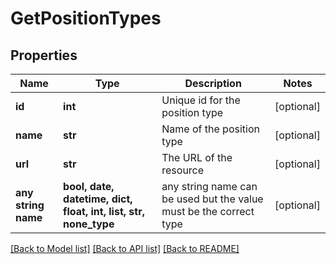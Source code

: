 # GetPositionTypes


## Properties
Name | Type | Description | Notes
------------ | ------------- | ------------- | -------------
**id** | **int** | Unique id for the position type | [optional] 
**name** | **str** | Name of the position type | [optional] 
**url** | **str** | The URL of the resource | [optional] 
**any string name** | **bool, date, datetime, dict, float, int, list, str, none_type** | any string name can be used but the value must be the correct type | [optional]

[[Back to Model list]](../README.md#documentation-for-models) [[Back to API list]](../README.md#documentation-for-api-endpoints) [[Back to README]](../README.md)


